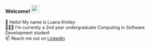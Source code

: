 ### Welcome! <img src="https://media.giphy.com/media/hvRJCLFzcasrR4ia7z/giphy.gif" width="25px">
🐣 Hello! My name is Luana Kimley <br />
👩🏻‍💻 I’m currently a 2nd year undergraduate Computing in Software Development student <br />
📫 Reach me out on [LinkedIn](https://www.linkedin.com/in/luana-kimley/)

<!--
**luanakimley/luanakimley** is a ✨ _special_ ✨ repository because its `README.md` (this file) appears on your GitHub profile.

Here are some ideas to get you started:

- 🔭 I’m currently working on ...
- 🌱 I’m currently learning ...
- 👯 I’m looking to collaborate on ...
- 🤔 I’m looking for help with ...
- 💬 Ask me about ...
- 📫 How to reach me: ...
- 😄 Pronouns: ...
- ⚡ Fun fact: ...
-->
